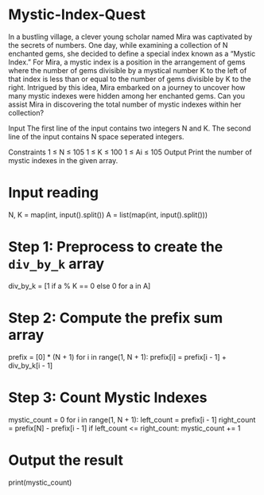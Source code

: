 # Mystic-Index-Quest

In a bustling village, a clever young scholar named Mira was captivated by the secrets of numbers. One day, while examining a collection of N enchanted gems, she decided to define a special index known as a “Mystic Index.” For Mira, a mystic index is a position in the arrangement of gems where the number of gems divisible by a mystical number K to the left of that index is less than or equal to the number of gems divisible by K to the right. Intrigued by this idea, Mira embarked on a journey to uncover how many mystic indexes were hidden among her enchanted gems. Can you assist Mira in discovering the total number of mystic indexes within her collection?

Input
The first line of the input contains two integers N and K.
The second line of the input contains N space seperated integers.

Constraints
1 ≤ N ≤ 105
1 ≤ K ≤ 100
1 ≤ Ai ≤ 105
Output
Print the number of mystic indexes in the given array.

# Input reading
N, K = map(int, input().split())
A = list(map(int, input().split()))

# Step 1: Preprocess to create the `div_by_k` array
div_by_k = [1 if a % K == 0 else 0 for a in A]

# Step 2: Compute the prefix sum array
prefix = [0] * (N + 1)
for i in range(1, N + 1):
    prefix[i] = prefix[i - 1] + div_by_k[i - 1]

# Step 3: Count Mystic Indexes
mystic_count = 0
for i in range(1, N + 1):
    left_count = prefix[i - 1]
    right_count = prefix[N] - prefix[i - 1]
    if left_count <= right_count:
        mystic_count += 1

# Output the result
print(mystic_count)

